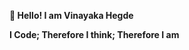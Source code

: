  **👋 Hello!
 I am Vinayaka Hegde**

**I Code; Therefore I think; Therefore I am**

<!---
Student in Computer Science and Engineering at PES University, Bangalore, India. I am a Developer with my interests lying in Full Stack Development, Cloud Computing, Machine Learning and Data Analytics.

- 👀 I’m interested in anything and everything related to technology and Computer Science. 
- 🌱 I'm currently focusing on contributing to open source and building some solid full stack projects that can be applied in the real world.
- 💞️ I’m looking forward to collaborate on any Open Source software that excites me. 
- 📫 How to reach me :  You can reach out to me through mail. 
<br />

![Github stats](https://github-readme-stats.vercel.app/api?username=Vinayaka2k)
<br />
![](https://komarev.com/ghpvc/?username=Vinayaka2k)


Vinayaka2k/Vinayaka2k is a ✨ special ✨ repository because its `README.md` (this file) appears on your GitHub profile.
You can click the Preview link to take a look at your changes.
--->
